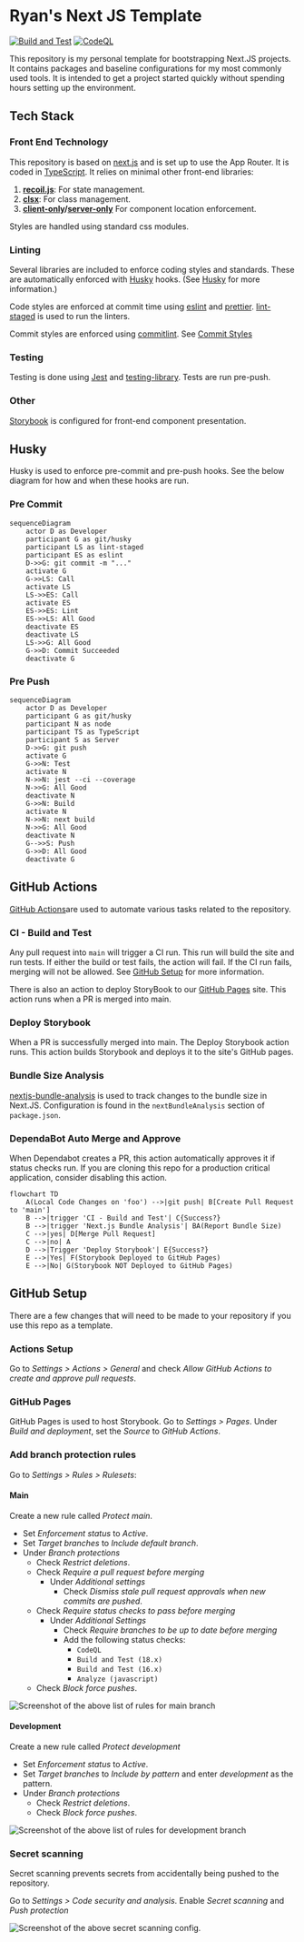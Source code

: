 # Ryan's Next JS Template

[![Build and Test](https://github.com/rblackman/NextTemplate/actions/workflows/ci-build-test.yml/badge.svg)](https://github.com/rblackman/NextTemplate/actions/workflows/ci-build-test.yml)
[![CodeQL](https://github.com/rblackman/NextTemplate/actions/workflows/github-code-scanning/codeql/badge.svg)](https://github.com/rblackman/NextTemplate/actions/workflows/github-code-scanning/codeql)

This repository is my personal template for bootstrapping Next.JS projects.
It contains packages and baseline configurations for my most commonly used tools.
It is intended to get a project started quickly without spending hours setting up the environment.

## Tech Stack

### Front End Technology

This repository is based on [next.js][next] and is set up to use the App Router.
It is coded in [TypeScript][typescript].
It relies on minimal other front-end libraries:

1. **[recoil.js][recoil]**: For state management.
2. **[clsx][clsx]**: For class management.
3. **[client-only][client-only]/[server-only][server-only]** For component location enforcement.

Styles are handled using standard css modules.

### Linting

Several libraries are included to enforce coding styles and standards.
These are automatically enforced with [Husky][husky] hooks. (See [Husky](#husky) for more information.)

Code styles are enforced at commit time using [eslint][eslint] and [prettier][prettier]. [lint-staged][lint-staged] is used to run the linters.

Commit styles are enforced using [commitlint][commitlint]. See [Commit Styles](#commit-styles)

### Testing

Testing is done using [Jest][jest] and [testing-library]. Tests are run pre-push.

### Other

[Storybook][storybook] is configured for front-end component presentation.

## Husky

Husky is used to enforce pre-commit and pre-push hooks. See the below diagram for how and when these hooks are run.

### Pre Commit

```mermaid
sequenceDiagram
    actor D as Developer
    participant G as git/husky
    participant LS as lint-staged
    participant ES as eslint
    D->>G: git commit -m "..."
    activate G
    G->>LS: Call
    activate LS
    LS->>ES: Call
    activate ES
    ES->>ES: Lint
    ES->>LS: All Good
    deactivate ES
    deactivate LS
    LS->>G: All Good
    G->>D: Commit Succeeded
    deactivate G
```

### Pre Push

```mermaid
sequenceDiagram
    actor D as Developer
    participant G as git/husky
    participant N as node
    participant TS as TypeScript
    participant S as Server
    D->>G: git push
    activate G
    G->>N: Test
    activate N
    N->>N: jest --ci --coverage
    N->>G: All Good
    deactivate N
    G->>N: Build
    activate N
    N->>N: next build
    N->>G: All Good
    deactivate N
    G-->>S: Push
    G->>D: All Good
    deactivate G
```

## GitHub Actions

[GitHub Actions][actions]are used to automate various tasks related to the repository.

### CI - Build and Test

Any pull request into `main` will trigger a CI run.
This run will build the site and run tests.
If either the build or test fails, the action will fail.
If the CI run fails, merging will not be allowed.
See [GitHub Setup](#github-setup) for more information.

There is also an action to deploy StoryBook to our [GitHub Pages][pages] site.
This action runs when a PR is merged into main.

### Deploy Storybook

When a PR is successfully merged into main. The Deploy Storybook action runs.
This action builds Storybook and deploys it to the site's GitHub pages.

### Bundle Size Analysis

[nextjs-bundle-analysis][bundle] is used to track changes to the bundle size in Next.JS.
Configuration is found in the `nextBundleAnalysis` section of `package.json`.

### DependaBot Auto Merge and Approve

When Dependabot creates a PR, this action automatically approves it if status checks run.
If you are cloning this repo for a production critical application, consider disabling this action.

```mermaid
flowchart TD
    A(Local Code Changes on 'foo') -->|git push| B[Create Pull Request to 'main']
    B -->|trigger 'CI - Build and Test'| C{Success?}
    B -->|trigger 'Next.js Bundle Analysis'| BA(Report Bundle Size)
    C -->|yes| D[Merge Pull Request]
    C -->|no| A
    D -->|Trigger 'Deploy Storybook'| E{Success?}
    E -->|Yes| F(Storybook Deployed to GitHub Pages)
    E -->|No| G(Storybook NOT Deployed to GitHub Pages)
```

## GitHub Setup

There are a few changes that will need to be made to your repository if you use this repo as a template.

### Actions Setup

Go to _Settings > Actions > General_ and check _Allow GitHub Actions to create and approve pull requests_.

### GitHub Pages

GitHub Pages is used to host Storybook. Go to _Settings > Pages_. Under _Build and deployment_, set the _Source_ to _GitHub Actions_.

### Add branch protection rules

Go to _Settings > Rules > Rulesets_:

#### Main

Create a new rule called _Protect main_.

- Set _Enforcement status_ to _Active_.
- Set _Target branches_ to _Include default branch_.
- Under _Branch protections_
  - Check _Restrict deletions_.
  - Check _Require a pull request before merging_
    - Under _Additional settings_
      - Check _Dismiss stale pull request approvals when new commits are pushed_.
  - Check _Require status checks to pass before merging_
    - Under _Additional Settings_
      - Check _Require branches to be up to date before merging_
      - Add the following status checks:
        - `CodeQL`
        - `Build and Test (18.x)`
        - `Build and Test (16.x)`
        - `Analyze (javascript)`
  - Check _Block force pushes_.

![Screenshot of the above list of rules for main branch](docs/main-rules.png)

#### Development

Create a new rule called _Protect development_

- Set _Enforcement status_ to _Active_.
- Set _Target branches_ to _Include by pattern_ and enter _development_ as the pattern.
- Under _Branch protections_
  - Check _Restrict deletions_.
  - Check _Block force pushes_.

![Screenshot of the above list of rules for development branch](docs/dev-rules.png)

### Secret scanning

Secret scanning prevents secrets from accidentally being pushed to the repository.

Go to _Settings > Code security and analysis_. Enable _Secret scanning_ and _Push protection_

![Screenshot of the above secret scanning config.](docs/secret-scanning.png)

[actions]: [https://github.com/features/actions]
[bundle]: [https://github.com/hashicorp/nextjs-bundle-analysis]
[commitlint]: [https://commitlint.js.org/#/]
[client-only]: [https://www.npmjs.com/package/client-only]
[clsx]: [https://www.npmjs.com/package/clsx]
[eslint]: [https://eslint.org/]
[husky]: [https://www.npmjs.com/package/husky]
[jest]: [https://jestjs.io/]
[lint-staged]: [https://github.com/okonet/lint-staged/]
[next]: [https://nextjs.org/docs]
[pages]: [https://pages.github.com/]
[prettier]: [https://prettier.io/]
[recoil]: [https://recoiljs.org/]
[server-only]: [https://www.npmjs.com/package/server-only]
[storybook]: [https://storybook.js.org/]
[testing-library]: [https://testing-library.com/]
[typescript]: [https://www.typescriptlang.org/]
